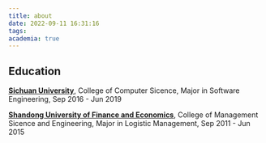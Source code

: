 ```yaml
---
title: about
date: 2022-09-11 16:31:16
tags:
academia: true
---
```

## Education
**[Sichuan University](https://en.scu.edu.cn/)**,  College of Computer Sicence,  Major in Software Engineering,  Sep 2016 - Jun 2019

**[Shandong University of Finance and Economics](https://en.sdufe.edu.cn/)**,  College of Management Sicence and Engineering,  Major in Logistic Management,  Sep 2011 - Jun 2015